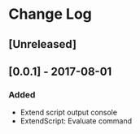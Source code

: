 # Change Log

## [Unreleased]

## [0.0.1] - 2017-08-01
### Added
- Extend script output console
- ExtendScript: Evaluate command 
